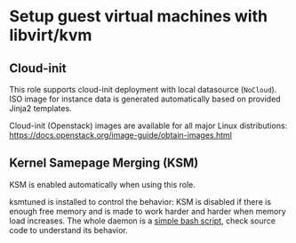 # Setup guest virtual machines with libvirt/kvm

## Cloud-init

This role supports cloud-init deployment with local datasource (`NoCloud`).
ISO image for instance data is generated automatically based on provided
Jinja2 templates.

Cloud-init (Openstack) images are available for all major Linux distributions:
<https://docs.openstack.org/image-guide/obtain-images.html>


## Kernel Samepage Merging (KSM)

KSM is enabled automatically when using this role.

ksmtuned is installed to control the behavior: KSM is disabled if there is
enough free memory and is made to work harder and harder when memory load
increases. The whole daemon is a [simple bash script][ksmtuned], check source
code to understand its behavior.

[ksmtuned]: https://github.com/bzed/debian-ksmtuned/blob/master/ksmtuned
